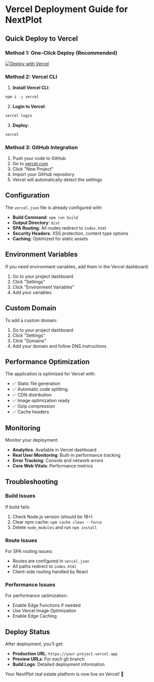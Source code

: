 # Vercel Deployment Guide for NextPlot

## Quick Deploy to Vercel

### Method 1: One-Click Deploy (Recommended)

[![Deploy with Vercel](https://vercel.com/button)](https://vercel.com/new/clone?repository-url=https://github.com/your-username/nextplot-real-estate)

### Method 2: Vercel CLI

1. **Install Vercel CLI**:
```bash
npm i -g vercel
```

2. **Login to Vercel**:
```bash
vercel login
```

3. **Deploy**:
```bash
vercel
```

### Method 3: GitHub Integration

1. Push your code to GitHub
2. Go to [vercel.com](https://vercel.com)
3. Click "New Project"
4. Import your GitHub repository
5. Vercel will automatically detect the settings

## Configuration

The `vercel.json` file is already configured with:

- **Build Command**: `npm run build`
- **Output Directory**: `dist`
- **SPA Routing**: All routes redirect to `index.html`
- **Security Headers**: XSS protection, content type options
- **Caching**: Optimized for static assets

## Environment Variables

If you need environment variables, add them in the Vercel dashboard:

1. Go to your project dashboard
2. Click "Settings"
3. Click "Environment Variables"
4. Add your variables

## Custom Domain

To add a custom domain:

1. Go to your project dashboard
2. Click "Settings"
3. Click "Domains"
4. Add your domain and follow DNS instructions

## Performance Optimization

The application is optimized for Vercel with:

- ✅ Static file generation
- ✅ Automatic code splitting
- ✅ CDN distribution
- ✅ Image optimization ready
- ✅ Gzip compression
- ✅ Cache headers

## Monitoring

Monitor your deployment:

- **Analytics**: Available in Vercel dashboard
- **Real User Monitoring**: Built-in performance tracking
- **Error Tracking**: Console and network errors
- **Core Web Vitals**: Performance metrics

## Troubleshooting

### Build Issues

If build fails:
1. Check Node.js version (should be 18+)
2. Clear npm cache: `npm cache clean --force`
3. Delete `node_modules` and run `npm install`

### Route Issues

For SPA routing issues:
- Routes are configured in `vercel.json`
- All paths redirect to `index.html`
- Client-side routing handled by React

### Performance Issues

For performance optimization:
- Enable Edge Functions if needed
- Use Vercel Image Optimization
- Enable Edge Caching

## Deploy Status

After deployment, you'll get:
- **Production URL**: `https://your-project.vercel.app`
- **Preview URLs**: For each git branch
- **Build Logs**: Detailed deployment information

Your NextPlot real estate platform is now live on Vercel! 🚀